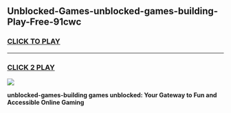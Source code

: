 
## Unblocked-Games-unblocked-games-building-Play-Free-91cwc
<h3>
<a href="https://premium76.site?title=unblocked-games-building&ref=18A1">CLICK TO PLAY</a></h3>
<hr>

<h3>
<a href="https://premium76.site?title=unblocked-games-building&ref=18A1">CLICK 2 PLAY</a>
  
</h3>

<a href="https://premium76.site?title=unblocked-games-building&ref=18A1"><img src="https://clearcache.store/games.png"></a>


**unblocked-games-building games unblocked: Your Gateway to Fun and Accessible Online Gaming**
